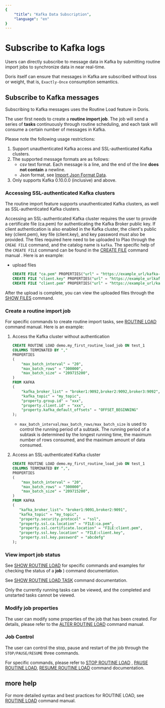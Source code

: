```yaml
---
{
    "title": "Kafka Data Subscription",
    "language": "en"
}
---
```


<!-- 
Licensed to the Apache Software Foundation (ASF) under one
or more contributor license agreements.  See the NOTICE file
distributed with this work for additional information
regarding copyright ownership.  The ASF licenses this file
to you under the Apache License, Version 2.0 (the
"License"); you may not use this file except in compliance
with the License.  You may obtain a copy of the License at

  http://www.apache.org/licenses/LICENSE-2.0

Unless required by applicable law or agreed to in writing,
software distributed under the License is distributed on an
"AS IS" BASIS, WITHOUT WARRANTIES OR CONDITIONS OF ANY
KIND, either express or implied.  See the License for the
specific language governing permissions and limitations
under the License.
-->

# Subscribe to Kafka logs

Users can directly subscribe to message data in Kafka by submitting routine import jobs to synchronize data in near real-time.

Doris itself can ensure that messages in Kafka are subscribed without loss or weight, that is, `Exactly-Once` consumption semantics.

## Subscribe to Kafka messages

Subscribing to Kafka messages uses the Routine Load feature in Doris.

The user first needs to create a **routine import job**. The job will send a series of **tasks** continuously through routine scheduling, and each task will consume a certain number of messages in Kafka.

Please note the following usage restrictions:

1. Support unauthenticated Kafka access and SSL-authenticated Kafka clusters.
2. The supported message formats are as follows:
   - csv text format. Each message is a line, and the end of the line **does not contain** a newline.
   - Json format, see [Import Json Format Data](../import-way/load-json-format.html).
3. Only supports Kafka 0.10.0.0 (inclusive) and above.

### Accessing SSL-authenticated Kafka clusters

The routine import feature supports unauthenticated Kafka clusters, as well as SSL-authenticated Kafka clusters.

Accessing an SSL-authenticated Kafka cluster requires the user to provide a certificate file (ca.pem) for authenticating the Kafka Broker public key. If client authentication is also enabled in the Kafka cluster, the client's public key (client.pem), key file (client.key), and key password must also be provided. The files required here need to be uploaded to Plao through the `CREAE FILE` command, and the catalog name is `kafka`. The specific help of the `CREATE FILE` command can be found in the [CREATE FILE](../../../sql-manual/sql-reference-v2/Data-Definition-Statements/Create/CREATE-FILE.html) command manual . Here is an example:

- upload files

  ```sql
  CREATE FILE "ca.pem" PROPERTIES("url" = "https://example_url/kafka-key/ca.pem", "catalog" = "kafka");
  CREATE FILE "client.key" PROPERTIES("url" = "https://example_urlkafka-key/client.key", "catalog" = "kafka");
  CREATE FILE "client.pem" PROPERTIES("url" = "https://example_url/kafka-key/client.pem", "catalog" = "kafka");
  ````

After the upload is complete, you can view the uploaded files through the [SHOW FILES](../../../sql-manual/sql-reference-v2/Show-Statements/SHOW-FILE.html) command.

### Create a routine import job

For specific commands to create routine import tasks, see [ROUTINE LOAD](../../../sql-manual/sql-reference-v2/Data-Manipulation-Statements/Load/CREATE-ROUTINE-LOAD.html ) command manual. Here is an example:

1. Access the Kafka cluster without authentication

   ```sql
   CREATE ROUTINE LOAD demo.my_first_routine_load_job ON test_1
   COLUMNS TERMINATED BY ","
   PROPERTIES
   (
       "max_batch_interval" = "20",
       "max_batch_rows" = "300000",
       "max_batch_size" = "209715200",
   )
   FROM KAFKA
   (
       "kafka_broker_list" = "broker1:9092,broker2:9092,broker3:9092",
       "kafka_topic" = "my_topic",
       "property.group.id" = "xxx",
       "property.client.id" = "xxx",
       "property.kafka_default_offsets" = "OFFSET_BEGINNING"
   );
   ````

   - `max_batch_interval/max_batch_rows/max_batch_size` is used to control the running period of a subtask. The running period of a subtask is determined by the longest running time, the maximum number of rows consumed, and the maximum amount of data consumed.

2. Access an SSL-authenticated Kafka cluster

   ```sql
   CREATE ROUTINE LOAD demo.my_first_routine_load_job ON test_1
   COLUMNS TERMINATED BY ",",
   PROPERTIES
   (
       "max_batch_interval" = "20",
       "max_batch_rows" = "300000",
       "max_batch_size" = "209715200",
   )
   FROM KAFKA
   (
      "kafka_broker_list"= "broker1:9091,broker2:9091",
      "kafka_topic" = "my_topic",
      "property.security.protocol" = "ssl",
      "property.ssl.ca.location" = "FILE:ca.pem",
      "property.ssl.certificate.location" = "FILE:client.pem",
      "property.ssl.key.location" = "FILE:client.key",
      "property.ssl.key.password" = "abcdefg"
   );
   ````

### View import job status

See [SHOW ROUTINE LOAD](../../../sql-manual/sql-reference-v2/Show-Statements/SHOW-ROUTINE-LOAD.html) for specific commands and examples for checking the status of a **job** ) command documentation.

See [SHOW ROUTINE LOAD TASK](../../../sql-manual/sql-reference-v2/Show-Statements/SHOW-ROUTINE-LOAD-TASK.html) command documentation.

Only the currently running tasks can be viewed, and the completed and unstarted tasks cannot be viewed.

### Modify job properties

The user can modify some properties of the job that has been created. For details, please refer to the [ALTER ROUTINE LOAD](../../../sql-manual/sql-reference-v2/Data-Manipulation-Statements/Load/ALTER-ROUTINE-LOAD.html) command manual.

### Job Control

The user can control the stop, pause and restart of the job through the `STOP/PAUSE/RESUME` three commands.

For specific commands, please refer to [STOP ROUTINE LOAD](../../../sql-manual/sql-reference-v2/Data-Manipulation-Statements/Load/STOP-ROUTINE-LOAD.html) , [PAUSE ROUTINE LOAD](../../../sql-manual/sql-reference-v2/Data-Manipulation-Statements/Load/PAUSE-ROUTINE-LOAD.html), [RESUME ROUTINE LOAD](../../../sql-manual/sql-reference-v2/Data-Manipulation-Statements/Load/RESUME-ROUTINE-LOAD.html) command documentation.

## more help

For more detailed syntax and best practices for ROUTINE LOAD, see [ROUTINE LOAD](../../../sql-manual/sql-reference-v2/Data-Manipulation-Statements/Load/CREATE-ROUTINE-LOAD.html) command manual.